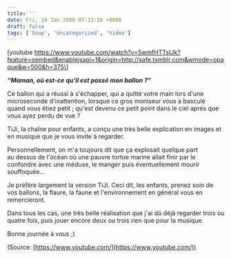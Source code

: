 ```yaml
---
title: ''
date: Fri, 16 Jan 2009 07:13:16 +0000
draft: false
tags: ['Soup', 'Uncategorized', 'Vidéo']
---
```


\[youtube https://www.youtube.com/watch?v=5wmfHTTsIJk?feature=oembed&enablejsapi=1&origin=http://safe.txmblr.com&wmode=opaque&w=500&h=375\]

**_“Maman, où est-ce qu'il est passé mon ballon ?”_**

Ce ballon qui a réussi à s'échapper, qui a quitté votre main lors d'une microseconde d'inattention, lorsque ce gros moniseur vous a basculé quand vous étiez petit ; qu'est devenu ce petit point dans le ciel après que vous ayez perdu de vue ?

TiJi, la chaîne pour enfants, a conçu une très belle explication en images et en musique que je vous invite à regarder.

Personnellement, on m'a toujours dit que ça explosait quelque part au dessus de l'océan où une pauvre tortue marine allait finir par le confondre avec une méduse, le manger puis éventuellement mourir souffoquée…

Je préfère largement la version TiJi. Ceci dit, les enfants, prenez soin de vos ballons, la flaure, la faune et l'environnement en général vous en remercieront.

Dans tous les cas, une très belle réalisation que j'ai dû déjà regarder trois ou quatre fois, puis jouer encore deux ou trois rien que pour la musique.

Bonne journée à vous ;)

(Source: [https://www.youtube.com/](https://www.youtube.com/))
